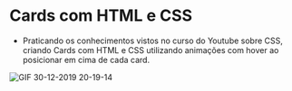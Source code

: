 
<h1> Cards com HTML e CSS </h1>

-  Praticando os conhecimentos vistos no curso do Youtube sobre CSS, criando Cards com HTML e CSS utilizando animações com hover ao posicionar em cima de cada card.


![GIF 30-12-2019 20-19-14](https://user-images.githubusercontent.com/42179077/71604626-029e8300-2b42-11ea-85ca-e831be8ca448.gif)
